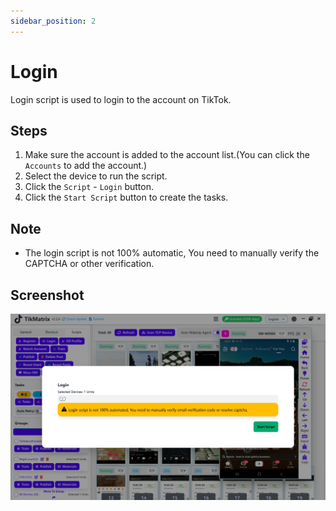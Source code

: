 ```yaml
---
sidebar_position: 2
---
```


# Login

Login script is used to login to the account on TikTok.

## Steps

1. Make sure the account is added to the account list.(You can click the `Accounts` to add the account.)
2. Select the device to run the script.
3. Click the `Script` - `Login` button.
4. Click the `Start Script` button to create the tasks.

## Note

* The login script is not 100% automatic, You need to manually verify the CAPTCHA or other verification.

## Screenshot

![Login](../img/login.png)
